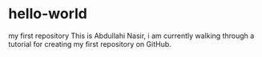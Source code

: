 # hello-world
my first repository
This is Abdullahi Nasir, i am currently walking through a tutorial for creating my first repository on GitHub. 

